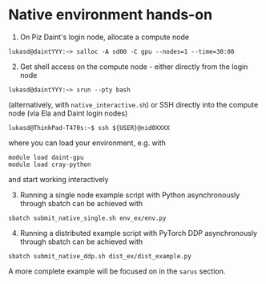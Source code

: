 # Native environment hands-on

1. On Piz Daint's login node, allocate a compute node

```
lukasd@daintYYY:~> salloc -A sd00 -C gpu --nodes=1 --time=30:00
```

2. Get shell access on the compute node - either directly from the login node

```
lukasd@daintYYY:~> srun --pty bash
```

(alternatively, with `native_interactive.sh`) or SSH directly into the compute node (via Ela and Daint login nodes)

```
lukasd@ThinkPad-T470s:~$ ssh ${USER}@nid0XXXX
```

where you can load your environment, e.g. with 

```
module load daint-gpu
module load cray-python
```

and start working interactively

3. Running a single node example script with Python asynchronously through sbatch can be achieved with

```
sbatch submit_native_single.sh env_ex/env.py
```

4. Running a distributed example script with PyTorch DDP asynchronously through sbatch can be achieved with

```
sbatch submit_native_ddp.sh dist_ex/dist_example.py
```

A more complete example will be focused on in the `sarus` section.